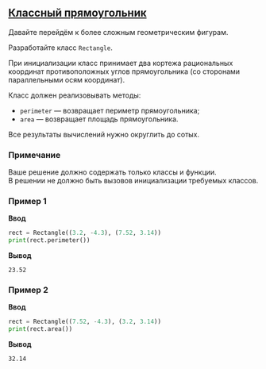 ## [Классный прямоугольник](../../../solutions/5.1/51_e.py)

Давайте перейдём к более сложным геометрическим фигурам.

Разработайте класс `Rectangle`.

При инициализации класс принимает два кортежа рациональных координат противоположных углов прямоугольника (со сторонами параллельными осям координат).

Класс должен реализовывать методы:

- `perimeter` — возвращает периметр прямоугольника;
- `area` — возвращает площадь прямоугольника.

Все результаты вычислений нужно округлить до сотых.

### Примечание

Ваше решение должно содержать только классы и функции.\
В решении не должно быть вызовов инициализации требуемых классов.

### Пример 1

**Ввод**
```python
rect = Rectangle((3.2, -4.3), (7.52, 3.14))
print(rect.perimeter())
```

**Вывод**
```plaintext
23.52
```

### Пример 2

**Ввод**
```python
rect = Rectangle((7.52, -4.3), (3.2, 3.14))
print(rect.area())
```

**Вывод**
```plaintext
32.14
```